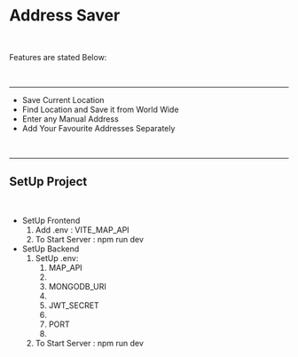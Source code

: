 <h1>Address Saver</h1><br>
<p>Features are stated Below: <p><br>
<hr>
<ul>
<li>Save Current Location</li>
<li>Find Location and Save it from World Wide</li>
<li>Enter any Manual Address</li>
<li>Add Your Favourite Addresses Separately</li>
</ul><br>   
<hr>
<h2>SetUp Project</h2><br>
<ul>
<li>SetUp Frontend
<ol>
<li>Add .env : VITE_MAP_API</li>
<li>To Start Server : npm run dev</li>
</ol>
</li>
<li>
SetUp Backend
<ol>
<li>SetUp .env: <ol>
<li>MAP_API<li>
<li>MONGODB_URI<li>
<li>JWT_SECRET<li>
<li>PORT<li>
</ol>
</li>
<li>To Start Server : npm run dev</li>
</ul>
</li>
</ol>